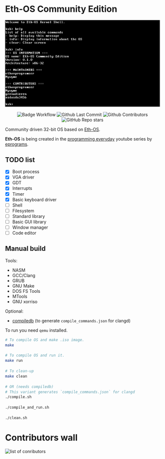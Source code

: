 # Eth-OS Community Edition
<div align="center">

<img src="./.github/imgs/os-screenshot.png" />

![Badge Workflow](https://github.com/ethanprogramser/eth-os-com/actions/workflows/ci.yml/badge.svg)
![Github Last Commit](https://img.shields.io/github/last-commit/ethanprogramser/eth-os-com)
![Github Contributors](https://img.shields.io/github/contributors/ethanprogramser/eth-os-com)
![GitHub Repo stars](https://img.shields.io/github/stars/ethanprogramser/eth-os-com)

</div>

Community driven 32-bit OS based on
[Eth-OS](https://github.com/ethanprogramser/eth-os).

__Eth-OS__ is being created in the
[programming everyday](https://www.youtube.com/watch?v=fyZ0Gs9W194&list=PL29dTm11fF9QNI7_xIxwjcaLFCeNhaCym&pp=iAQB)
youtube series by [eprograms](https://www.youtube.com/@eprograms).

## TODO list
* [x] Boot process
* [x] VGA driver
* [x] GDT
* [x] Interrupts
* [x] Timer
* [x] Basic keyboard driver
* [ ] Shell
* [ ] Filesystem
* [ ] Standard library
* [ ] Basic GUI library
* [ ] Window manager
* [ ] Code editor

## Manual build
Tools:
* NASM
* GCC/Clang
* GRUB
* GNU Make
* DOS FS Tools
* MTools
* GNU xorriso

Optional:
* [compiledb](https://github.com/nickdiego/compiledb) (to generate
`compile_commands.json` for clangd)

To run you need `qemu` installed.

``` sh
# To compile OS and make .iso image.
make

# To compile OS and run it.
make run

# To clean-up
make clean

# OR (needs compiledb)
# This variant generates `compile_commands.json` for clangd
./compile.sh

./compile_and_run.sh

./clean.sh
```

# Contributors wall
![list of conributors](https://contrib.rocks/image?repo=ethanprogramser/eth-os-com)
